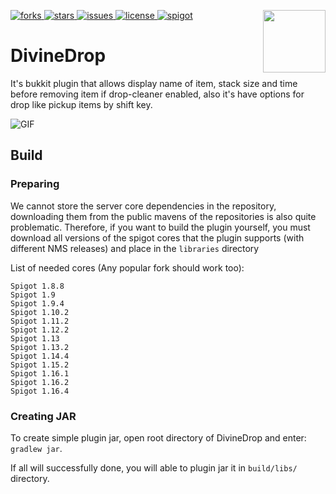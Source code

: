 [forks]: https://img.shields.io/github/forks/demkom58/DivineDrop
[stars]: https://img.shields.io/github/stars/demkom58/DivineDrop
[issues]: https://img.shields.io/github/issues/demkom58/DivineDrop
[license]: https://img.shields.io/github/license/demkom58/DivineDrop
[spigot]: https://img.shields.io/badge/SpigotMC-Resource-ffb600
[ ![forks][] ](https://github.com/demkom58/DivineDrop/network/members)
[ ![stars][] ](https://github.com/demkom58/DivineDrop/stargazers)
[ ![issues][] ](https://github.com/demkom58/DivineDrop/issues)
[ ![license][] ](https://github.com/demkom58/DivineDrop/blob/master/LICENSE)
[ ![spigot][] ](https://www.spigotmc.org/resources/51715/)
<img align="right" src="https://i.ibb.co/JmLN3qn/51715.png" height="100" width="100">

# DivineDrop
It's bukkit plugin that allows display name of item, stack size and time 
before removing item if drop-cleaner enabled, also it's have options for 
drop like pickup items by shift key.

![GIF](https://i.imgur.com/1QuiJsz.gif)

## Build
### Preparing
We cannot store the server core dependencies in the repository, 
downloading them from the public mavens of the repositories is 
also quite problematic. Therefore, if you want to build the plugin 
yourself, you must download all versions of the spigot cores that the 
plugin supports (with different NMS releases) and place in
the `libraries` directory

List of needed cores (Any popular fork should work too):
```
Spigot 1.8.8
Spigot 1.9
Spigot 1.9.4
Spigot 1.10.2
Spigot 1.11.2
Spigot 1.12.2
Spigot 1.13
Spigot 1.13.2
Spigot 1.14.4
Spigot 1.15.2
Spigot 1.16.1
Spigot 1.16.2
Spigot 1.16.4
```

### Creating JAR
To create simple plugin jar, open root directory of DivineDrop 
and enter: `gradlew jar`.

If all will successfully done, you will able to plugin jar
it in `build/libs/` directory.